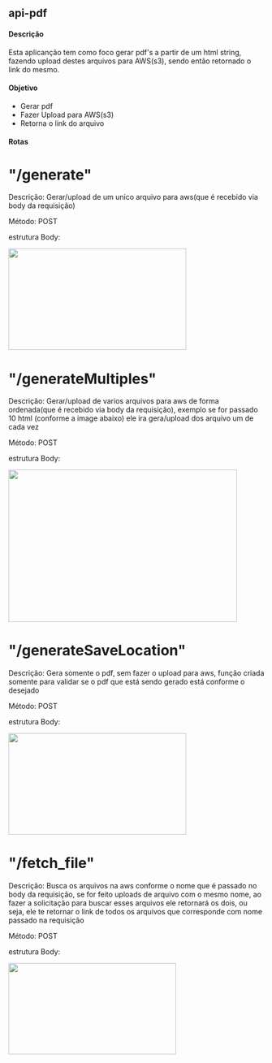 ## api-pdf

#### Descrição
Esta aplicanção tem como foco gerar pdf's a partir de um html string, 
fazendo upload destes arquivos para AWS(s3), sendo então retornado o link do mesmo.

 #### Objetivo
 - Gerar pdf
 - Fazer Upload para AWS(s3)
 - Retorna o link do arquivo

#### Rotas
  <div>
  		<h1>"/generate"</h1>
      <p>Descrição: Gerar/upload de um unico arquivo para aws(que é recebido via body da requisição)</p>
    	<p>Método: POST</p>
    	<p>estrutura Body: </p>
    	<img align="center"  height="200" width="350" src="https://user-images.githubusercontent.com/85000849/213530362-34f9e3d2-8f0b-4e25-a010-9384007fe6ee.png"/>
  </div>
    <div>
  		<h1>"/generateMultiples"</h1>
      <p>Descrição: Gerar/upload de varios arquivos para aws de forma ordenada(que é recebido via body da requisição), exemplo se for passado 10 html (conforme a image abaixo) ele ira gera/upload dos arquivo um de cada vez</p>
    	<p>Método: POST</p>
    	<p>estrutura Body: </p>
    	<img align="center"  height="300" width="450" src="https://user-images.githubusercontent.com/85000849/213534819-11ff7d6d-879b-447f-951d-536339416164.png"/>
  </div>
    <div>
  		<h1>"/generateSaveLocation"</h1>
      <p>Descrição: Gera somente o pdf, sem fazer o upload para aws, função criada somente para validar se o pdf que está sendo gerado está conforme o desejado</p>
    	<p>Método: POST</p>
    	<p>estrutura Body: </p>
    	<img align="center"  height="200" width="350" src="https://user-images.githubusercontent.com/85000849/213530362-34f9e3d2-8f0b-4e25-a010-9384007fe6ee.png"/>
  </div>
     <div>
  		<h1>"/fetch_file"</h1>
      <p>Descrição: Busca os arquivos na aws conforme o nome que é passado no body da requisição, se for feito uploads de arquivo com o mesmo nome, ao fazer a solicitação para buscar esses arquivos ele retornará os dois, ou seja, ele te retornar o link de todos os arquivos que corresponde com nome passado na requisição</p>
    	<p>Método: POST</p>
    	<p>estrutura Body: </p>
    	<img align="center"  height="180" width="330" src="https://user-images.githubusercontent.com/85000849/213536038-b6f8b926-56eb-45f9-af65-4f2b8510bb1d.png"/>
  </div>
